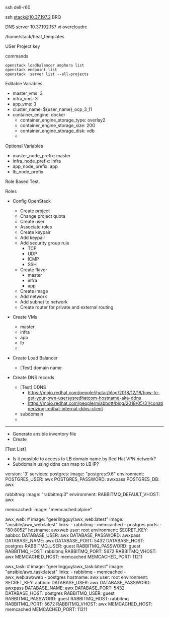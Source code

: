 ssh dell-r60


ssh stack@10.37.197.2 BRQ  

DNS server 10.37.192.157
vi overcloudrc

/home/stack/heat_templates

USer
Project
key

commands
```
openstack loadbalancer amphora list
openstack endpoint list
openstack  server list --all-projects
```

Editable Variables
- master_vms: 3
- infra_vms: 3
- app_vms: 3
- cluster_name: ${user_name}_ocp_3_11
- container_engine: docker
  - container_engine_storage_type:  overlay2
  - container_engine_storage_size:  20G
  - container_engine_storage_disk:  vdb
  - 


Optional Variables
- master_node_prefix: master
- infra_node_prefix: infra
- app_node_prefix: app
- lb_node_prefix


Role Based Test.

Roles
- Config OpenStack
  - Create project
  - Change project quota
  - Create user
  - Associate roles
  - Create keypair
  - Add keypair
  - Add security group rule
    - TCP
    - UDP
    - ICMP
    - SSH
  - Create flavor
    - master
    - infra
    - app
  - Create image
  - Add network
  - Add subnet to network
  - Create router for private and external routing

- Create VMs
  - master 
  - infra
  - app
  - lb
  - 
- Create Load Balancer
  - [Test] domain name

- Create DNS records
  - [Test] DDNS
    - https://mojo.redhat.com/people/jhutar/blog/2018/12/18/how-to-get-your-own-usersysredhatcom-hostname-aka-ddns
    - https://mojo.redhat.com/people/miabbott/blog/2018/05/31/conatinerizing-redhat-internal-ddns-client
  - subdomain
  - 
-----------------------------------------------------------

- Generate ansible inventory file
- Create 




[Test List]

- Is it possible to access to LB domain name by Red Hat VPN network?
- Subdomain using ddns can map to LB IP?


version: '3'
services:
  postgres:
    image: "postgres:9.6"
    environment:
      POSTGRES_USER: awx
      POSTGRES_PASSWORD: awxpass
      POSTGRES_DB: awx

  rabbitmq:
    image: "rabbitmq:3"
    environment:
      RABBITMQ_DEFAULT_VHOST: awx

  memcached:
    image: "memcached:alpine"

  awx_web:
    # image: "geerlingguy/awx_web:latest"
    image: "ansible/awx_web:latest"
    links:
      - rabbitmq
      - memcached
      - postgres
    ports:
      - "80:8052"
    hostname: awxweb
    user: root
    environment:
      SECRET_KEY: aabbcc
      DATABASE_USER: awx
      DATABASE_PASSWORD: awxpass
      DATABASE_NAME: awx
      DATABASE_PORT: 5432
      DATABASE_HOST: postgres
      RABBITMQ_USER: guest
      RABBITMQ_PASSWORD: guest
      RABBITMQ_HOST: rabbitmq
      RABBITMQ_PORT: 5672
      RABBITMQ_VHOST: awx
      MEMCACHED_HOST: memcached
      MEMCACHED_PORT: 11211

  awx_task:
    # image: "geerlingguy/awx_task:latest"
    image: "ansible/awx_task:latest"
    links:
      - rabbitmq
      - memcached
      - awx_web:awxweb
      - postgres
    hostname: awx
    user: root
    environment:
      SECRET_KEY: aabbcc
      DATABASE_USER: awx
      DATABASE_PASSWORD: awxpass
      DATABASE_NAME: awx
      DATABASE_PORT: 5432
      DATABASE_HOST: postgres
      RABBITMQ_USER: guest
      RABBITMQ_PASSWORD: guest
      RABBITMQ_HOST: rabbitmq
      RABBITMQ_PORT: 5672
      RABBITMQ_VHOST: awx
      MEMCACHED_HOST: memcached
      MEMCACHED_PORT: 11211


